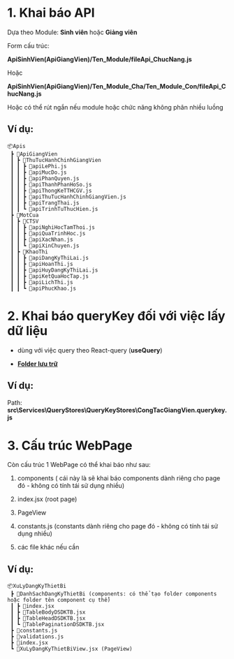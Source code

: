 # 1. Khai báo API

Dựa theo Module: **Sinh viên** hoặc **Giảng viên**

Form cấu trúc:

**ApiSinhVien(ApiGiangVien)/Ten_Module/fileApi_ChucNang.js**

Hoặc

**ApiSinhVien(ApiGiangVien)/Ten_Module_Cha/Ten_Module_Con/fileApi_ChucNang.js**

Hoặc có thể rút ngắn nếu module hoặc chức năng không phân nhiều luồng

## Ví dụ:

```
📦Apis
 ┣ 📂ApiGiangVien
 ┃ ┣ 📂ThuTucHanhChinhGiangVien
 ┃ ┃ ┣ 📜apiLePhi.js
 ┃ ┃ ┣ 📜apiMucDo.js
 ┃ ┃ ┣ 📜apiPhanQuyen.js
 ┃ ┃ ┣ 📜apiThanhPhanHoSo.js
 ┃ ┃ ┣ 📜apiThongKeTTHCGV.js
 ┃ ┃ ┣ 📜apiThuTucHanhChinhGiangVien.js
 ┃ ┃ ┣ 📜apiTrangThai.js
 ┃ ┃ ┗ 📜apiTrinhTuThucHien.js
 ┣ 📂MotCua
 ┃ ┣ 📂CTSV
 ┃ ┃ ┣ 📜apiNghiHocTamThoi.js
 ┃ ┃ ┣ 📜apiQuaTrinhHoc.js
 ┃ ┃ ┣ 📜apiXacNhan.js
 ┃ ┃ ┗ 📜apiXinChuyen.js
 ┃ ┣ 📂KhaoThi
 ┃ ┃ ┣ 📜apiDangKyThiLai.js
 ┃ ┃ ┣ 📜apiHoanThi.js
 ┃ ┃ ┣ 📜apiHuyDangKyThiLai.js
 ┃ ┃ ┣ 📜apiKetQuaHocTap.js
 ┃ ┃ ┣ 📜apiLichThi.js
 ┃ ┃ ┗ 📜apiPhucKhao.js

```

# 2. Khai báo queryKey đối với việc lấy dữ liệu

- dùng với việc query theo React-query (**useQuery**)

- [**Folder lưu trữ**](/src/Services/QueryStores/QueryKeyStores/)

## Ví dụ:

Path: **src\Services\QueryStores\QueryKeyStores\CongTacGiangVien.querykey.js**

# 3. Cấu trúc WebPage

Còn cấu trúc 1 WebPage có thể khai báo như sau:

1. components ( cái này là sẽ khai báo components dành riêng cho page đó - không có tính tái sử dụng nhiều)

2. index.jsx (root page)

3. PageView

4. constants.js (constants dành riêng cho page đó - không có tính tái sử dụng nhiều)

5. các file khác nếu cần

## Ví dụ:

```
📦XuLyDangKyThietBi
 ┣ 📂DanhSachDangKyThietBi (components: có thể tạo folder components hoặc folder tên component cụ thể)
 ┃ ┣ 📜index.jsx
 ┃ ┣ 📜TableBodyDSDKTB.jsx
 ┃ ┣ 📜TableHeadDSDKTB.jsx
 ┃ ┗ 📜TablePaginationDSDKTB.jsx
 ┣ 📜constants.js
 ┣ 📜validations.js
 ┣ 📜index.jsx
 ┗ 📜XuLyDangKyThietBiView.jsx (PageView)
```
